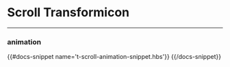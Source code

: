 # Scroll Transformicon
---
### animation
{{#docs-snippet name='t-scroll-animation-snippet.hbs'}}
  <TScroll />
{{/docs-snippet}}

<TScroll class="docs-block docs-mt-2" />

